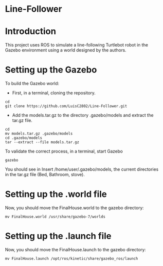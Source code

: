 # Line-Follower

# Introduction
This project uses ROS to simulate a line-following Turtlebot robot in the Gazebo environment using a world designed by the authors.

# Setting up the Gazebo
To build the Gazebo world:

 - First, in a terminal, cloning the repository.
```
cd
git clone https://github.com/LuisC2802/Line-Follower.git
```
 - Add the models.tar.gz to the directory .gazebo/models and extract the tar.gz file.
 ```
cd
mv models.tar.gz .gazebo/models
cd .gazebo/models
tar --extract --file models.tar.gz
```
 To validate the correct process, in a terminal, start Gazebo
```
gazebo
```
 You should see in Insert /home/user/.gazebo/models, the current directories in the tar.gz file (Bed, Bathroom, stove).
 
# Setting up the .world file
Now, you should move the FinalHouse.world to the gazebo directory:
```
mv FinalHouse.world /usr/share/gazebo-7/worlds
```
# Setting up the .launch file
Now, you should move the FinalHouse.launch to the gazebo directory:
```
mv FinalHouse.launch /opt/ros/kinetic/share/gazebo_ros/launch
